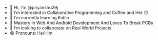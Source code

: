 - 👋 Hi, I’m @priyanshu29j
- 👀 I’m interested in Collaborative Programming and Coffee and Her 😶
- 🌱 I’m currently learning Kotlin
- 📕 Mastery in Web And Android Development And Loves To Break PCBs
- 💞️ I’m looking to collaborate on Real World Projects
- 😄 Pronouns: He/Him

<!---
priyanshu29j/priyanshu29j is a ✨ special ✨ repository because its `README.md` (this file) appears on your GitHub profile.
You can click the Preview link to take a look at your changes.
--->
